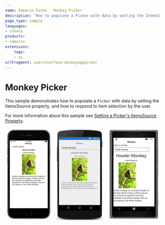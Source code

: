 ```yaml
---
name: Xamarin.Forms - Monkey Picker
description: "How to populate a Picker with data by setting the ItemsSource property, and how to respond to item selection by the user (UI)"
page_type: sample
languages:
- csharp
products:
- xamarin
extensions:
    tags:
    - ui
urlFragment: userinterface-monkeyapppicker
---
```

# Monkey Picker

This sample demonstrates how to populate a `Picker` with data by setting the ItemsSource property, and how to respond to item selection by the user.

For more information about this sample see [Setting a Picker's ItemsSource Property](https://docs.microsoft.com/xamarin/xamarin-forms/user-interface/picker/populating-itemssource).

![Monkey Picker application screenshot](Screenshots/01All.png "Monkey Picker application screenshot")
